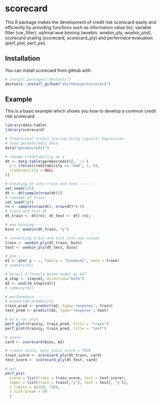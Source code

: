 # scorecard

This R package makes the development of credit risk scorecard easily and efficiently by providing functions such as information value (iv), variable filter (var_filter), optimal woe binning (woebin, woebin_ply, woebin_plot), scorecard scaling (scorecard, scorecard_ply) and performace evaluation (perf_plot, perf_psi).

## Installation

You can install scorecard from github with:

``` r
# install.packages("devtools")
devtools::install_github("shichenxie/scorecard")
```

## Example

This is a basic example which shows you how to develop a common credit risk scorecard:

``` r
library(data.table)
library(scorecard)

# Traditional Credit Scoring Using Logistic Regression
# load germancredit data
data("germancredit")

# rename creditability as y
dt <- data.table(germancredit)[, `:=`(
  y = ifelse(creditability == "bad", 1, 0),
  creditability = NULL
)]

# breaking dt into train and test ------
set.seed(125)
dt <- dt[sample(nrow(dt))]
# rowname of train
set.seed(345)
rn <- sample(nrow(dt), nrow(dt)*0.6)
# train and test dt
dt_train <- dt[rn]; dt_test <- dt[-rn];

# woe binning ------
bins <- woebin(dt_train, "y")

# converting train and test into woe values
train <- woebin_ply(dt_train, bins)
test <- woebin_ply(dt_test, bins)

# glm ------
m1 <- glm( y ~ ., family = "binomial", data = train)
# summary(m1)

# Select a formula-based model by AIC
m_step <- step(m1, direction="both")
m2 <- eval(m_step$call)
# summary(m2)

# performance ------
# predicted proability
train_pred <- predict(m2, type='response', train)
test_pred <- predict(m2, type='response', test)

# ks & roc plot
perf_plot(train$y, train_pred, title = "train")
perf_plot(train$y, train_pred, title = "test")

# score
card <- scorecard(bins, m2)

# credit score, only_total_score = TRUE
train_score <- scorecard_ply(dt_train, card)
test_score <- scorecard_ply(dt_test, card)

# psi
perf_psi(
  score = list(train = train_score, test = test_score),
  label = list(train = train[,"y"], test = test[, "y"]),
  x_limits = c(150, 750),
  x_tick_break = 50
  )

```
